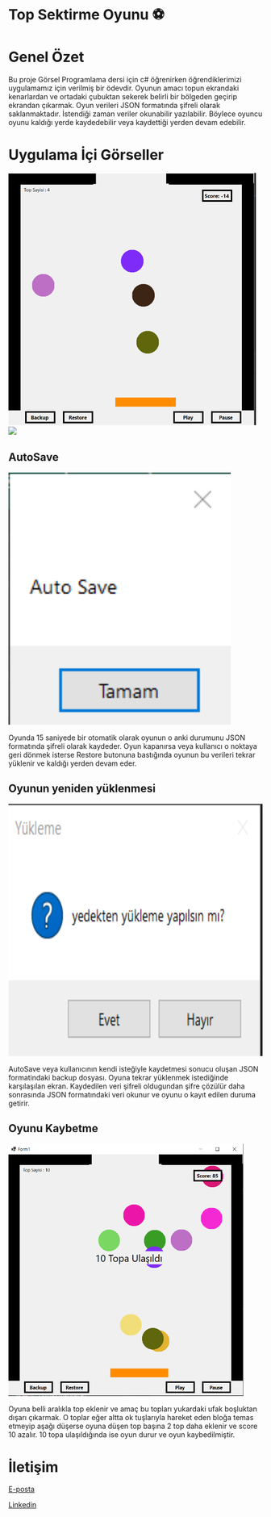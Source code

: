 # Top Sektirme Oyunu ⚽
# Genel Özet
Bu proje  Görsel Programlama dersi için c# öğrenirken öğrendiklerimizi uygulamamız için verilmiş bir ödevdir. Oyunun amacı topun ekrandaki kenarlardan ve ortadaki çubuktan 
sekerek belirli bir bölgeden geçirip ekrandan çıkarmak. Oyun verileri JSON formatında şifreli olarak 
saklanmaktadır. İstendiği zaman veriler okunabilir yazılabilir. Böylece oyuncu oyunu kaldığı yerde 
kaydedebilir veya kaydettiği yerden devam edebilir.

# Uygulama İçi Görseller
<img src="images/image2.png" height="500">      <img src="images/13.jpeg" height="500">


## AutoSave 
<img src="images/image3.png"  height="500"> 

Oyunda 15 saniyede bir otomatik olarak oyunun o anki durumunu JSON formatında şifreli olarak kaydeder. Oyun kapanırsa veya kullanıcı o noktaya geri dönmek isterse Restore butonuna bastığında oyunun bu verileri tekrar yüklenir ve kaldığı yerden devam eder.


## Oyunun yeniden yüklenmesi
<img src="images/image1.png" height="500"> 

AutoSave veya kullanıcının kendi isteğiyle kaydetmesi sonucu oluşan JSON formatindaki backup dosyası. Oyuna tekrar yüklenmek istediğinde karşılaşılan ekran.
Kaydedilen veri şifreli oldugundan şifre çözülür daha  sonrasında JSON formatındaki veri okunur ve oyunu o kayıt edilen duruma getirir.

##  Oyunu Kaybetme
<img src="images/image4.png" height="500"> 

Oyuna belli aralıkla top eklenir ve amaç bu topları yukardaki ufak boşluktan dışarı çıkarmak. O toplar eğer altta ok tuşlarıyla hareket eden bloğa temas etmeyip aşağı düşerse oyuna düşen top başına 2 top daha eklenir ve score 10 azalır.
10 topa ulaşıldığında ise oyun durur ve oyun kaybedilmiştir.


# İletişim
[E-posta](mustafaeren790@gmail.com)

[Linkedin](https://www.linkedin.com/in/mustafa-eren-9214661b3/)
